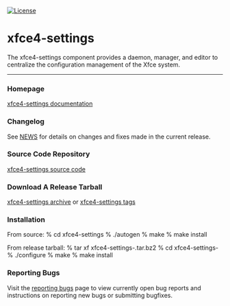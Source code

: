 [![License](https://img.shields.io/badge/License-GPL%20v2-blue.svg)](https://gitlab.xfce.org/kevinbowen/xfce4-settings/COPYING)

xfce4-settings
====================

The xfce4-settings component provides a daemon, manager, and editor to
centralize the configuration management of the Xfce system.

----

### Homepage

[xfce4-settings documentation](https://docs.xfce.org/xfce/xfce4-settings/start)

### Changelog

See [NEWS](https://gitlab.xfce.org/xfce/xfce4-settings/-/blob/master/NEWS) for details on changes and fixes made in the current release.

### Source Code Repository

[xfce4-settings source code](https://gitlab.xfce.org/xfce/xfce4-settings)

### Download A Release Tarball

[xfce4-settings archive](https://archive.xfce.org/src/xfce/xfce4-settings)
    or
[xfce4-settings tags](https://gitlab.xfce.org/xfce/xfce4-settings/-/tags)
### Installation

From source: 
    % cd xfce4-settings
    % ./autogen
    % make
    % make install

From release tarball:
    % tar xf xfce4-settings-<version>.tar.bz2
    % cd xfce4-settings-<version>
    % ./configure
    % make
    % make install

### Reporting Bugs

Visit the [reporting bugs](https://docs.xfce.org/xfce/xfce4-settings/bug) page to view currently open bug reports and instructions on reporting new bugs or submitting bugfixes.

